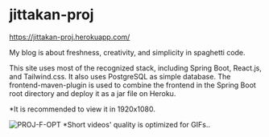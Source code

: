 # jittakan-proj

https://jittakan-proj.herokuapp.com/

My blog is about freshness, creativity, and simplicity in spaghetti code.

This site uses most of the recognized stack, including Spring Boot, React.js, and Tailwind.css. It also uses PostgreSQL as simple database. The frontend-maven-plugin is used to combine the frontend in the Spring Boot root directory and deploy it as a jar file on Heroku.

*It is recommended to view it in 1920x1080.



![PROJ-F-OPT](proj-client/public/proj-images/PROJ-F-OPT.gif)
*Short videos' quality is optimized for GIFs..
